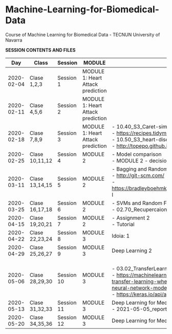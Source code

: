 # Machine-Learning-for-Biomedical-Data

Course of Machine Learning for Biomedical Data - TECNUN University of Navarra

**SESSION CONTENTS AND FILES**

|    Day     | Class          | Session    | MODULE   | FILES                                                                                                                                                                                                               |
| :--------: | -------------- | ---------- | -------- | ------------------------------------------------------------------------------------------------------------------------------------------------------------------------------------------------------------------- |
| 2020-02-04 | Clase 1,2,3    | Session 1  | MODULE 1: Heart Attack prediction |                                                                                                                                                                                                                     |
| 2020-02-11 | Clase 4,5,6    | Session 2  | MODULE 1: Heart Attack prediction |                                                                                                                                                                                                                     |
| 2020-02-18 | Clase 7,8,9    | Session 3  | MODULE 1: Heart Attack prediction | - 10.40_S3_Caret-simple-model_COX2-solved.Rmd<br>- https://recipes.tidymodels.org/reference/index.html<br>- 10.50_S3_heart-disease-UCI-hw<br>- http://topepo.github.io/caret/available-models.html                  |
| 2020-02-25 | Clase 10,11,12 | Session 4  | MODULE 2 | - Model comparison <br>- MODULE 2 - decision trees                                                                                                                                                                  |
| 2020-03-11 | Clase 13,14,15 | Session 5  | MODULE 2 | - Bagging and Random Forest <br>- http://git-scm.com/ <br>- https://bradleyboehmke.github.io/HOML/bagging.html I                                                                                                    |
| 2020-03-25 | Clase 16,17,18 | Session 6  | MODULE 2 | - SVMs and Random Forest II <br>- 02.70_Recupercaion_Clase_25mar                                                                                                                                                    |
| 2020-04-15 | Clase 19,20,21 | Session 7  | MODULE 2 | - Assignment 2 <br>- Tutorial                                                                                                                                                                                       |
| 2020-04-22 | Clase 22,23,24 | Session 8  | MODULE 3 | Idoia: 1                                                                                                                                                                                                            |
| 2020-04-29 | Clase 25,26,27 | Session 9  | MODULE 3 | Deep Learning 2                                                                                                                                                                                                     |
| 2020-05-06 | Clase 28,29,30 | Session 10 | MODULE 3 | <br> - 03.02_TransferLearning_Tensorflow.ipynb <br>- https://machinelearningmastery.com/how-to-use-transfer-learning-when-developing-convolutional-neural-network-models/ <br> - https://keras.io/api/applications/ |
| 2020-05-13 | Clase 31,32,33 | Session 11 | MODULE 3 | Deep Learning for Medical diagnosis of Chest X-rays  <br>- 2021-05-05_report_chestxrays_FC_2.ipynb                                                                        |
| 2020-05-20 | Clase 34,35,36 | Session 12 | MODULE 3 |  Deep Learning for Medical diagnosis of Chest X-rays                                                                                                                                                                |
